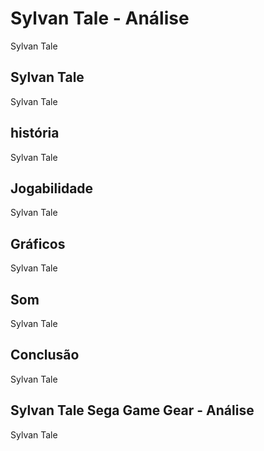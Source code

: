 ---
---

# Sylvan Tale - Análise

Sylvan Tale

## Sylvan Tale

Sylvan Tale

## história

Sylvan Tale

## Jogabilidade

Sylvan Tale

## Gráficos

Sylvan Tale

## Som

Sylvan Tale

## Conclusão

Sylvan Tale

## Sylvan Tale Sega Game Gear - Análise

Sylvan Tale
